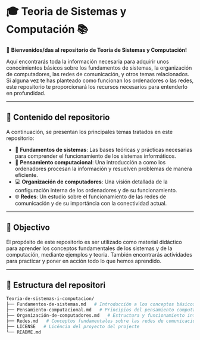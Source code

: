 # 🎓 Teoria de Sistemas y Computación 📚

👋 **Bienvenidos/das al repositorio de Teoria de Sistemas y Computación!** 

Aquí encontrarás toda la información necesaria para adquirir unos conocimientos básicos sobre los fundamentos de sistemas, la organización de computadores, las redes de comunicación, y otros temas relacionados. Si alguna vez te has planteado como funcionan los ordenadores o las redes, este repositorio te proporcionará los recursos necesarios para entenderlo en profundidad. 

---

## 🚀 Contenido del repositorio

A continuación, se presentan los principales temas tratados en este repositorio:

- 📖 **Fundamentos de sistemas**: Las bases teóricas y prácticas necesarias para comprender el funcionamiento de los sistemas informáticos.
- 🧠 **Pensamiento computacional**: Una introducción a como los ordenadores procesan la información y resuelven problemas de manera eficiente.
- 💻 **Organización de computadores**: Una visión detallada de la configuración interna de los ordenadores y de su funcionamiento.
- 🌐 **Redes**: Un estudio sobre el funcionamiento de las redes de comunicación y de su importáncia con la conectividad actual.

---

## 🎯 Objectivo

El propósito de este repositorio es ser utilizado como material didáctico para aprender los conceptos fundamentales de los sistemas y de la computación, mediante ejemplos y teoria. También encontrarás actividades para practicar y poner en acción todo lo que hemos aprendido. 

---

## 📂 Estructura del repositori

```bash
Teoria-de-sistemas-i-computacion/
├── Fundamentos-de-sistemas.md   # Introducción a los conceptos básicos de los sistemas informáticos.
├── Pensamiento-computacional.md   # Principios del pensamiento computacional y la resolución de problemas.
├── Organización-de-computadores.md   # Estructura y funcionamiento interno de los ordenadores.
├── Redes.md   # Conceptos fundamentales sobre las redes de comunicación.
├── LICENSE   # Licéncia del proyecto del projecte
└── README.md
```
